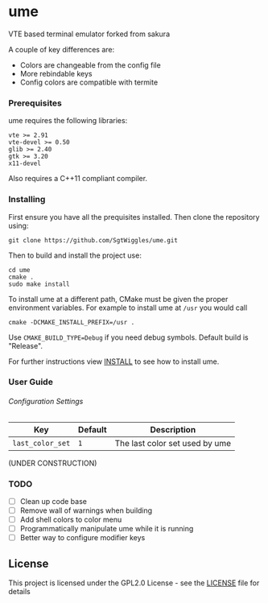 # ume
VTE based terminal emulator forked from sakura 

A couple of key differences are:
  - Colors are changeable from the config file
  - More rebindable keys
  - Config colors are compatible with termite



### Prerequisites
ume requires the following libraries:
```
vte >= 2.91
vte-devel >= 0.50
glib >= 2.40
gtk >= 3.20
x11-devel
```
Also requires a C++11 compliant compiler.
  
### Installing

  First ensure you have all the prequisites installed.
  Then clone the repository using:
  ```
  git clone https://github.com/SgtWiggles/ume.git
  ```
  Then to build and install the project use:
  ```
  cd ume
  cmake .
  sudo make install
  ```
  To install ume at a different path, CMake must be given the proper environment variables.
  For example to install ume at `/usr` you would call
  ```
  cmake -DCMAKE_INSTALL_PREFIX=/usr .
  ```
  
  Use `CMAKE_BUILD_TYPE=Debug` if you need debug symbols. Default build is "Release".
  
  
  For further instructions view [INSTALL](INSTALL) to see how to install ume.
 
### User Guide
###### Configuration Settings
  | Key | Default | Description |
  | --- | --- | --- |
  | `last_color_set` | `1` | The last color set used by ume |
(UNDER CONSTRUCTION)

### TODO
  - [ ] Clean up code base
  - [ ] Remove wall of warnings when building
  - [ ] Add shell colors to color menu
  - [ ] Programmatically manipulate ume while it is running
  - [ ] Better way to configure modifier keys 

## License

This project is licensed under the GPL2.0 License - see the [LICENSE](LICENSE) file for details
